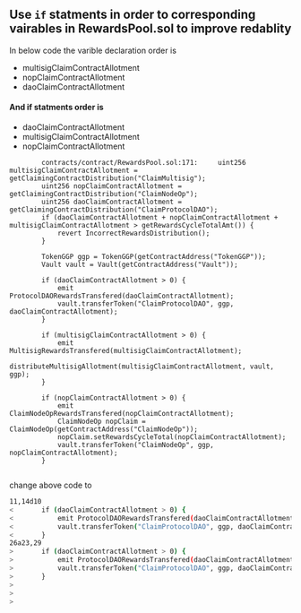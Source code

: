## Use `if` statments in order to corresponding vairables in RewardsPool.sol to improve redablity
In below code the varible declaration order is 
- multisigClaimContractAllotment
- nopClaimContractAllotment
- daoClaimContractAllotment
#### And if statments order is 
- daoClaimContractAllotment
- multisigClaimContractAllotment
- nopClaimContractAllotment


```solidity
		contracts/contract/RewardsPool.sol:171:		uint256 multisigClaimContractAllotment = getClaimingContractDistribution("ClaimMultisig");
		uint256 nopClaimContractAllotment = getClaimingContractDistribution("ClaimNodeOp");
		uint256 daoClaimContractAllotment = getClaimingContractDistribution("ClaimProtocolDAO");
		if (daoClaimContractAllotment + nopClaimContractAllotment + multisigClaimContractAllotment > getRewardsCycleTotalAmt()) {
			revert IncorrectRewardsDistribution();
		}

		TokenGGP ggp = TokenGGP(getContractAddress("TokenGGP"));
		Vault vault = Vault(getContractAddress("Vault"));

		if (daoClaimContractAllotment > 0) {
			emit ProtocolDAORewardsTransfered(daoClaimContractAllotment);
			vault.transferToken("ClaimProtocolDAO", ggp, daoClaimContractAllotment);
		}

		if (multisigClaimContractAllotment > 0) {
			emit MultisigRewardsTransfered(multisigClaimContractAllotment);
			distributeMultisigAllotment(multisigClaimContractAllotment, vault, ggp);
		}

		if (nopClaimContractAllotment > 0) {
			emit ClaimNodeOpRewardsTransfered(nopClaimContractAllotment);
			ClaimNodeOp nopClaim = ClaimNodeOp(getContractAddress("ClaimNodeOp"));
			nopClaim.setRewardsCycleTotal(nopClaimContractAllotment);
			vault.transferToken("ClaimNodeOp", ggp, nopClaimContractAllotment);
		}
		
```
change above code to 
```bash
11,14d10
< 		if (daoClaimContractAllotment > 0) {
< 			emit ProtocolDAORewardsTransfered(daoClaimContractAllotment);
< 			vault.transferToken("ClaimProtocolDAO", ggp, daoClaimContractAllotment);
< 		}
26a23,29
> 		if (daoClaimContractAllotment > 0) {
> 			emit ProtocolDAORewardsTransfered(daoClaimContractAllotment);
> 			vault.transferToken("ClaimProtocolDAO", ggp, daoClaimContractAllotment);
> 		}
>
> 		
>
```